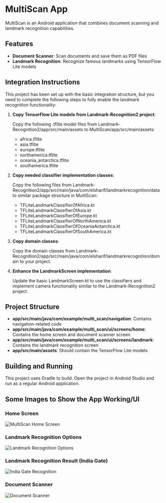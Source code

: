 # MultiScan App

MultiScan is an Android application that combines document scanning and landmark recognition capabilities.

## Features

- **Document Scanner**: Scan documents and save them as PDF files
- **Landmark Recognition**: Recognize famous landmarks using TensorFlow Lite models

## Integration Instructions

This project has been set up with the basic integration structure, but you need to complete the following steps to fully enable the landmark recognition functionality:

1. **Copy TensorFlow Lite models from Landmark-Recognition2 project**:
   
   Copy the following .tflite model files from Landmark-Recognition2/app/src/main/assets to MultiScan/app/src/main/assets:
   
   - africa.tflite
   - asia.tflite
   - europe.tflite
   - northamerica.tflite
   - oceania_antarctica.tflite
   - southamerica.tflite

2. **Copy needed classifier implementation classes**:

   Copy the following files from Landmark-Recognition2/app/src/main/java/com/elsharif/landmarkrecognition/data to similar package structure in MultiScan:
   
   - TFLiteLandmarkClassifierOfAfrica.kt
   - TFLiteLandmarkClassifierOfAsia.kt
   - TFLiteLandmarkClassifierOfEurope.kt
   - TFLiteLandmarkClassifierOfNorthAmerica.kt
   - TFLiteLandmarkClassifierOfOceaniaAntarctica.kt
   - TFLiteLandmarkClassifierOfSouthAmerica.kt

3. **Copy domain classes**:
   
   Copy the domain classes from Landmark-Recognition2/app/src/main/java/com/elsharif/landmarkrecognition/domain to your project.

4. **Enhance the LandmarkScreen implementation**:

   Update the basic LandmarkScreen.kt to use the classifiers and implement camera functionality similar to the Landmark-Recognition2 project.

## Project Structure

- **app/src/main/java/com/example/multi_scan/navigation**: Contains navigation-related code
- **app/src/main/java/com/example/multi_scan/ui/screens/home**: Contains the home screen and document scanner screen
- **app/src/main/java/com/example/multi_scan/ui/screens/landmark**: Contains the landmark recognition screen
- **app/src/main/assets**: Should contain the TensorFlow Lite models

## Building and Running

This project uses Gradle to build. Open the project in Android Studio and run as a regular Android application.

## Some Images to Show the App Working/UI

### Home Screen
![MultiScan Home Screen](https://raw.githubusercontent.com/<username>/MultiScan/main/home-screen.jpeg)

### Landmark Recognition Options
![Landmark Recognition Options](https://raw.githubusercontent.com/<username>/MultiScan/main/landmark-options.jpeg)

### Landmark Recognition Result (India Gate)
![India Gate Recognition](https://raw.githubusercontent.com/<username>/MultiScan/main/landmark-result.jpeg)

### Document Scanner
![Document Scanner](https://raw.githubusercontent.com/<username>/MultiScan/main/document-scanner.jpeg)
